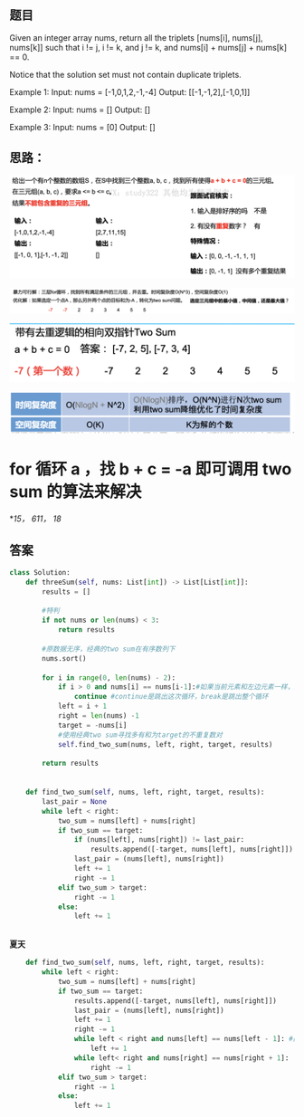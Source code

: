 ## 题目
Given an integer array nums, return all the triplets [nums[i], nums[j], nums[k]] such that i != j, i != k, and j != k, and nums[i] + nums[j] + nums[k] == 0.

Notice that the solution set must not contain duplicate triplets.

 
Example 1:
Input: nums = [-1,0,1,2,-1,-4]
Output: [[-1,-1,2],[-1,0,1]]

Example 2:
Input: nums = []
Output: []

Example 3:
Input: nums = [0]
Output: []

## 思路：
![p](https://github.com/SSRRBB/Leetcode/blob/main/Images/04.png)

![pp](https://github.com/SSRRBB/Leetcode/blob/main/Images/05.png)

![pp](https://github.com/SSRRBB/Leetcode/blob/main/Images/06.png)

![pp](https://github.com/SSRRBB/Leetcode/blob/main/Images/07.png)

# for 循环 a ，找 b + c = -a 即可调用 two sum 的算法来解决

**15， 611， 18*

## 答案
```python
class Solution:
    def threeSum(self, nums: List[int]) -> List[List[int]]:
        results = []
        
        #特判
        if not nums or len(nums) < 3:
            return results
        
        #原数据无序，经典的two sum在有序数列下
        nums.sort()

        for i in range(0, len(nums) - 2):
            if i > 0 and nums[i] == nums[i-1]:#如果当前元素和左边元素一样，跳过
                continue #continue是跳出这次循环，break是跳出整个循环
            left = i + 1
            right = len(nums) -1
            target = -nums[i]
            #使用经典two sum寻找多有和为target的不重复数对
            self.find_two_sum(nums, left, right, target, results)

        return results


    def find_two_sum(self, nums, left, right, target, results):
        last_pair = None
        while left < right:
            two_sum = nums[left] + nums[right]
            if two_sum == target:
                if (nums[left], nums[right]) != last_pair:
                    results.append([-target, nums[left], nums[right]])
                last_pair = (nums[left], nums[right])
                left += 1
                right -= 1
            elif two_sum > target:
                right -= 1
            else:
                left += 1
        
```
**夏天**
```python
    def find_two_sum(self, nums, left, right, target, results):
        while left < right:
            two_sum = nums[left] + nums[right]
            if two_sum == target:
                results.append([-target, nums[left], nums[right]])
                last_pair = (nums[left], nums[right])
                left += 1
                right -= 1
                while left < right and nums[left] == nums[left - 1]: #两个while都是为了去重
                    left += 1
                while left< right and nums[right] == nums[right + 1]:
                    right -= 1
            elif two_sum > target:
                right -= 1
            else:
                left += 1
```
